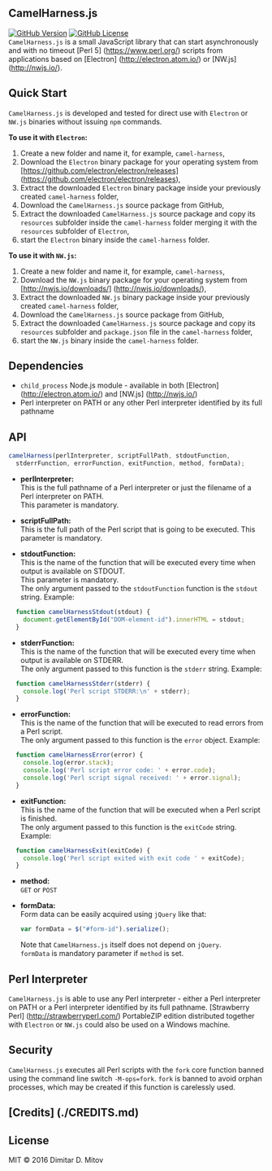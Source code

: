CamelHarness.js
--------------------------------------------------------------------------------
[![GitHub Version](https://img.shields.io/github/release/ddmitov/camel-harness.svg)](https://github.com/ddmitov/camel-harness/releases)
[![GitHub License](https://img.shields.io/badge/License-MIT-yellow.svg)](./LICENSE.md)  
```CamelHarness.js``` is a small JavaScript library that can start asynchronously and with no timeout [Perl 5] (https://www.perl.org/) scripts from applications based on [Electron] (http://electron.atom.io/) or [NW.js] (http://nwjs.io/).

## Quick Start
```CamelHarness.js``` is developed and tested for direct use with ```Electron``` or ```NW.js``` binaries without issuing ```npm``` commands.

**To use it with ```Electron```:**
  1. Create a new folder and name it, for example, ```camel-harness```,  
  2. Download the ```Electron``` binary package for your operating system from [https://github.com/electron/electron/releases] (https://github.com/electron/electron/releases),  
  3. Extract the downloaded ```Electron``` binary package inside your previously created ```camel-harness``` folder,  
  4. Download the ```CamelHarness.js``` source package from GitHub,  
  5. Extract the downloaded ```CamelHarness.js``` source package and copy its ```resources``` subfolder inside the ```camel-harness``` folder merging it with the ```resources``` subfolder of ```Electron```,  
  6. start the ```Electron``` binary inside the ```camel-harness``` folder.  

**To use it with ```NW.js```:**
  1. Create a new folder and name it, for example, ```camel-harness```,  
  2. Download the ```NW.js``` binary package for your operating system from [http://nwjs.io/downloads/] (http://nwjs.io/downloads/),  
  3. Extract the downloaded ```NW.js``` binary package inside your previously created ```camel-harness``` folder,  
  4. Download the ```CamelHarness.js``` source package from GitHub,  
  5. Extract the downloaded ```CamelHarness.js``` source package and copy its ```resources``` subfolder and ```package.json``` file in the ```camel-harness``` folder,  
  6. start the ```NW.js``` binary inside the ```camel-harness``` folder.  

## Dependencies
* ```child_process``` Node.js module - available in both [Electron] (http://electron.atom.io/) and [NW.js] (http://nwjs.io/)
* Perl interpreter on PATH or any other Perl interpreter identified by its full pathname

## API

```javascript
camelHarness(perlInterpreter, scriptFullPath, stdoutFunction,
  stderrFunction, errorFunction, exitFunction, method, formData);
```

  * **perlInterpreter:**  
  This is the full pathname of a Perl interpreter or just the filename of a Perl interpreter on PATH.  
  This parameter is mandatory.  

* **scriptFullPath:**  
  This is the full path of the Perl script that is going to be executed. This parameter is mandatory.  

* **stdoutFunction:**  
  This is the name of the function that will be executed every time when output is available on STDOUT.  
  This parameter is mandatory.  
  The only argument passed to the ```stdoutFunction``` function is the ```stdout``` string. Example:  

```javascript
  function camelHarnessStdout(stdout) {
    document.getElementById("DOM-element-id").innerHTML = stdout;
  }
```

* **stderrFunction:**  
  This is the name of the function that will be executed every time when output is available on STDERR.  
  The only argument passed to this function is the ```stderr``` string. Example:  

```javascript
  function camelHarnessStderr(stderr) {
    console.log('Perl script STDERR:\n' + stderr);
  }
```

* **errorFunction:**  
  This is the name of the function that will be executed to read errors from a Perl script.  
  The only argument passed to this function is the ```error``` object. Example:  

```javascript
  function camelHarnessError(error) {
    console.log(error.stack);
    console.log('Perl script error code: ' + error.code);
    console.log('Perl script signal received: ' + error.signal);
  }
```

* **exitFunction:**  
  This is the name of the function that will be executed when a Perl script is finished.  
  The only argument passed to this function is the ```exitCode``` string. Example:  

```javascript
  function camelHarnessExit(exitCode) {
    console.log('Perl script exited with exit code ' + exitCode);
  }
```

* **method:**  
  ```GET``` or ```POST```
* **formData:**  
  Form data can be easily acquired using ```jQuery``` like that:  

  ```javascript
  var formData = $("#form-id").serialize();
  ```

  Note that ```CamelHarness.js``` itself does not depend on ```jQuery```.  
  ```formData``` is mandatory parameter if ```method``` is set.  

## Perl Interpreter
```CamelHarness.js``` is able to use any Perl interpreter - either a Perl interpreter on PATH or a Perl interpreter identified by its full pathname. [Strawberry Perl] (http://strawberryperl.com/) PortableZIP edition distributed together with ```Electron``` or ```NW.js``` could also be used on a Windows machine.  

## Security
```CamelHarness.js``` executes all Perl scripts with the ```fork``` core function banned using the command line switch ```-M-ops=fork```. ```fork``` is banned to avoid orphan processes, which may be created if this function is carelessly used.  

## [Credits] (./CREDITS.md)

## License

  MIT © 2016 Dimitar D. Mitov  
